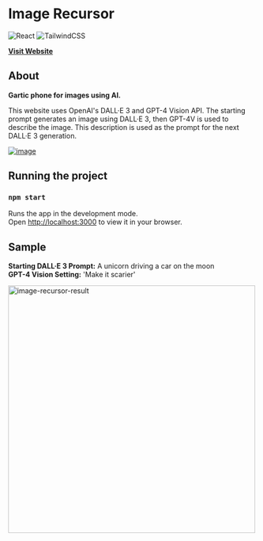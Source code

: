 # Image Recursor

![React](https://img.shields.io/badge/react-%2320232a.svg?style=for-the-badge&logo=react&logoColor=%2361DAFB) ![TailwindCSS](https://img.shields.io/badge/tailwindcss-%2338B2AC.svg?style=for-the-badge&logo=tailwind-css&logoColor=white)

[**Visit Website**](https://image-recursor.web.app/)

## About

**Gartic phone for images using AI.**

This website uses OpenAI's DALL·E 3 and GPT-4 Vision API. The starting prompt generates an image using DALL·E 3, then GPT-4V is used to describe the image. This description is used as the prompt for the next DALL·E 3 generation.

[![image](https://github.com/PallavAg/image-recursor/assets/40081309/7faa3b77-dbe8-4874-9bac-31ab2070c7df)](https://image-recursor.web.app/)

## Running the project
### `npm start`

Runs the app in the development mode.\
Open [http://localhost:3000](http://localhost:3000) to view it in your browser.

## Sample

**Starting DALL·E 3 Prompt:** A unicorn driving a car on the moon\
**GPT-4 Vision Setting:** 'Make it scarier'

<img src="https://github.com/PallavAg/image-recursor/assets/40081309/ce770047-9a52-41d4-b23f-8f3dc2f3177d" alt="image-recursor-result" width="500"/>

